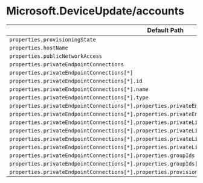 # Microsoft.DeviceUpdate/accounts

| Default Path | Alias |
|---|---|
| `properties.provisioningState` | `Microsoft.DeviceUpdate/accounts/provisioningState` |
| `properties.hostName` | `Microsoft.DeviceUpdate/accounts/hostName` |
| `properties.publicNetworkAccess` | `Microsoft.DeviceUpdate/accounts/publicNetworkAccess` |
| `properties.privateEndpointConnections` | `Microsoft.DeviceUpdate/accounts/privateEndpointConnections` |
| `properties.privateEndpointConnections[*]` | `Microsoft.DeviceUpdate/accounts/privateEndpointConnections[*]` |
| `properties.privateEndpointConnections[*].id` | `Microsoft.DeviceUpdate/accounts/privateEndpointConnections[*].id` |
| `properties.privateEndpointConnections[*].name` | `Microsoft.DeviceUpdate/accounts/privateEndpointConnections[*].name` |
| `properties.privateEndpointConnections[*].type` | `Microsoft.DeviceUpdate/accounts/privateEndpointConnections[*].type` |
| `properties.privateEndpointConnections[*].properties.privateEndpoint` | `Microsoft.DeviceUpdate/accounts/privateEndpointConnections[*].privateEndpoint` |
| `properties.privateEndpointConnections[*].properties.privateEndpoint.id` | `Microsoft.DeviceUpdate/accounts/privateEndpointConnections[*].privateEndpoint.id` |
| `properties.privateEndpointConnections[*].properties.privateLinkServiceConnectionState` | `Microsoft.DeviceUpdate/accounts/privateEndpointConnections[*].privateLinkServiceConnectionState` |
| `properties.privateEndpointConnections[*].properties.privateLinkServiceConnectionState.status` | `Microsoft.DeviceUpdate/accounts/privateEndpointConnections[*].privateLinkServiceConnectionState.status` |
| `properties.privateEndpointConnections[*].properties.privateLinkServiceConnectionState.description` | `Microsoft.DeviceUpdate/accounts/privateEndpointConnections[*].privateLinkServiceConnectionState.description` |
| `properties.privateEndpointConnections[*].properties.privateLinkServiceConnectionState.actionsRequired` | `Microsoft.DeviceUpdate/accounts/privateEndpointConnections[*].privateLinkServiceConnectionState.actionsRequired` |
| `properties.privateEndpointConnections[*].properties.groupIds` | `Microsoft.DeviceUpdate/accounts/privateEndpointConnections[*].groupIds` |
| `properties.privateEndpointConnections[*].properties.groupIds[*]` | `Microsoft.DeviceUpdate/accounts/privateEndpointConnections[*].groupIds[*]` |
| `properties.privateEndpointConnections[*].properties.provisioningState` | `Microsoft.DeviceUpdate/accounts/privateEndpointConnections[*].provisioningState` |


